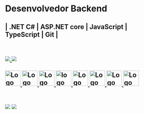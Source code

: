 <div> 
   <h1>Desenvolvedor Backend</h1>
   <h2>| .NET C# | ASP.NET core | JavaScript | TypeScript | Git |<h2/>
<div/>

<br>

<div>
   <a href="https://github.com/fabiosoares-silva">
   <img heigth="180em" src="https://github-readme-stats.vercel.app/api?username=fabiosoares-silva&show_icons=true&theme=tokyonight&include_all_comits-true&count_private=true"/>
   <img heigth="180em" src="https://github-readme-stats.vercel.app/api/top-langs/?username=fabiosoares-silva&layout=compact&langs_count=16&theme=tokyonight"/>
</div>

<div style="display: inline_block"><br>  
  <img align "center" alt="Logo .NET" heigth="40" width="50" src="https://upload.wikimedia.org/wikipedia/commons/thumb/e/ee/.NET_Core_Logo.svg/2048px-.NET_Core_Logo.svg.png"/>
  <img align "center" alt="Logo C#" heigth="40" width="50" src="https://icons-for-free.com/iff/png/512/csharp+plain-1324760527445397616.png"/> 
  <img align "center" alt="Logo ASP NET Core" heigth="40" width="50" src="https://ih1.redbubble.net/image.366684642.5673/st,small,507x507-pad,600x600,f8f8f8.u2.jpg"/>   
  <img align "center" alt="logo HTML" heigth="40" width="50" src="https://cdn.jsdelivr.net/gh/devicons/devicon/icons/html5/html5-original.svg" />
  <img align "center" alt="Logo CSS3" heigth="40" width="50" src="https://cdn.jsdelivr.net/gh/devicons/devicon/icons/css3/css3-original.svg" />
  <img align "center" alt="Logo JavaScript" heigth="40" width="50" src="https://cdn.jsdelivr.net/gh/devicons/devicon/icons/javascript/javascript-original.svg" />
  <img align "center" alt="Logo Tyoescript" heigth="40" width="50" src="https://icons.veryicon.com/png/o/business/vscode-program-item-icon/typescript-def.png"/>
  <img align "center" alt="Logo Git" heigth="40" width="50" src="https://git-scm.com/images/logos/downloads/Git-Icon-1788C.png" />
   
</div>
  
   <br>
   <br>

<div>   
   <a href="https://www.linkedin.com/in/fabiosoares-web-developer/" target="_blank"><img src="https://img.shields.io/badge/LinkedIn-0077B5?style=for-the-badge&logo=linkedin&logoColor=white" target="_blank"></a>
   <a href="mailto:fabiosores.soares@gmail.com" target="_blank"><img src="https://img.shields.io/badge/Gmail-D14836?style=for-the-badge&logo=gmail&logoColor=white"></a>  
</div>
